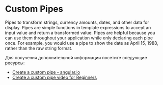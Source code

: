 # Custom Pipes

Pipes to transform strings, currency amounts, dates, and other data for display. Pipes are simple functions in template expressions to accept an input value and return a transformed value. Pipes are helpful because you can use them throughout your application while only declaring each pipe once. For example, you would use a pipe to show the date as April 15, 1988, rather than the raw string format.

Для получения дополнительной информации посетите следующие ресурсы:

- [Create a custom pipe - angular.io](https://angular.io/guide/pipes-custom-data-trans)
- [Create a custom pipe video for Beginners](https://www.youtube.com/watch?v=P2587FN4Y0w)
